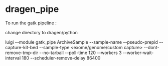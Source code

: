 # dragen_pipe

To run the gatk pipeline : 

change directory to dragen/python 

luigi --module gatk_pipe ArchiveSample --sample-name <the chgvid> --pseudo-prepid <the pseudo_prepid> --capture-kit-bed <the capture bed file> --sample-type <exome/genome/custom capture> --dont-remove-tmp-dir --no-tarball --poll-time 120 --workers 3 --worker-wait-interval 180 --scheduler-remove-delay 86400
